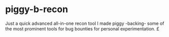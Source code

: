 # piggy-b-recon
Just a quick advanced all-in-one recon tool I made piggy -backing- some of the most prominent tools for bug bounties for personal experimentation. £
